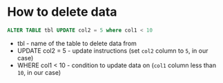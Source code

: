 # How to delete data

```sql
ALTER TABLE tbl UPDATE col2 = 5 where col1 < 10
```

- tbl - name of the table to delete data from
- UPDATE col2 = 5 - update instructions (set ```col2``` column to ```5```, in our case)
- WHERE col1 < 10 - condition to update data on (```col1``` column less than ```10```, in our case)
